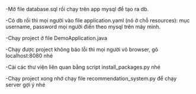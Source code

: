 -Mở file database.sql rồi chạy trên app mysql để tạo ra db.

-Có db rồi thì mọi người vào file application.yaml (nó ở chỗ resources): mục username, password mọi người điền theo mysql trên máy mình.

-Chạy project ở file DemoApplication.java

-Chạy được project không báo lỗi thì mọi người vô browser, gõ localhost:8080 nhé

-Cài các thư viện liên quan bằng script install_packages.py nhé

-Chạy project xong nhớ chạy file recommendation_system.py để chạy server gợi ý nhé 
